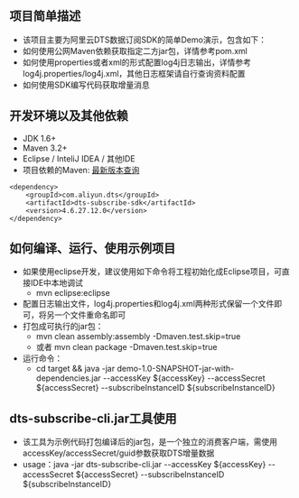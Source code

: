 ## 项目简单描述
+ 该项目主要为阿里云DTS数据订阅SDK的简单Demo演示，包含如下：
+ 如何使用公网Maven依赖获取指定二方jar包，详情参考pom.xml
+ 如何使用properties或者xml的形式配置log4j日志输出，详情参考log4j.properties/log4j.xml，其他日志框架请自行查询资料配置
+ 如何使用SDK编写代码获取增量消息

## 开发环境以及其他依赖
+ JDK 1.6+
+ Maven 3.2+
+ Eclipse / InteliJ IDEA / 其他IDE
+ 项目依赖的Maven: [最新版本查询](http://search.maven.org/#search%7Cga%7C1%7Ccom.aliyun.dts)

```
<dependency>
    <groupId>com.aliyun.dts</groupId>
    <artifactId>dts-subscribe-sdk</artifactId>
    <version>4.6.27.12.0</version>
</dependency>
```

## 如何编译、运行、使用示例项目
+ 如果使用eclipse开发，建议使用如下命令将工程初始化成Eclipse项目，可直接IDE中本地调试
  - mvn eclipse:eclipse
+ 配置日志输出文件，log4j.properties和log4j.xml两种形式保留一个文件即可，将另一个文件重命名即可
+ 打包成可执行的jar包：
  - mvn clean assembly:assembly -Dmaven.test.skip=true
  - 或者 mvn clean package -Dmaven.test.skip=true
+ 运行命令：
  - cd target && java -jar demo-1.0-SNAPSHOT-jar-with-dependencies.jar --accessKey ${accessKey} --accessSecret ${accessSecret} --subscribeInstanceID ${subscribeInstanceID}

## dts-subscribe-cli.jar工具使用
+ 该工具为示例代码打包编译后的jar包，是一个独立的消费客户端，需使用accessKey/accessSecret/guid参数获取DTS增量数据
+ usage：java -jar dts-subscribe-cli.jar --accessKey ${accessKey} --accessSecret ${accessSecret} --subscribeInstanceID ${subscribeInstanceID}